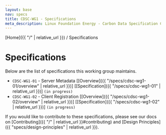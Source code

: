 ```yaml
---
layout: base
nav: specs
title: CDSC-WG1 - Specifications
meta_description: Linux Foundation Energy - Carbon Data Specification Consortium (CDSC) - Connectivity Working Group (WG1) - List of Specifications
---
```

[Home]({{ "/" | relative_url }}) / Specifications

# Specifications

Below are the list of specifications this working group maintains.

* `CDSC-WG1-01` - Server Metadata [[Overview]({{ "/specs/cdsc-wg1-01/overview" | relative_url }})] [[Specification]({{ "/specs/cdsc-wg1-01" | relative_url }})] `(in progress)`
* `CDSC-WG1-02` - Client Registration [[Overview]({{ "/specs/cdsc-wg1-02/overview" | relative_url }})] [[Specification]({{ "/specs/cdsc-wg1-02" | relative_url }})] `(in progress)`

If you would like to contribute to these specifications, please see our docs on [Contributing]({{ "/" | relative_url }}#contributing) and [Design Principles]({{ "specs/design-principles" | relative_url }}).

